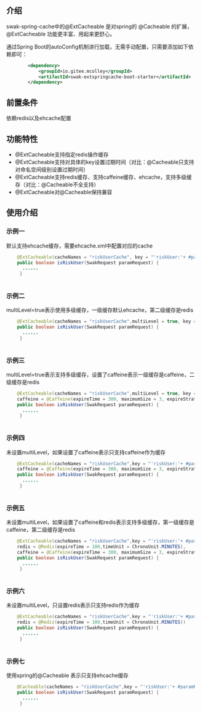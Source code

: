 ## 介绍
swak-spring-cache中的@ExtCacheable 是对spring的 @Cacheable 的扩展， @ExtCacheable 功能更丰富、用起来更舒心。

通过Spring Boot的autoConfig机制进行加载，无需手动配置，只需要添加如下依赖即可：

```xml
        <dependency>
            <groupId>io.gitee.mcolley</groupId>
            <artifactId>swak-extspringcache-boot-starter</artifactId>
        </dependency>
```

## 前置条件 

依赖redis以及ehcache配置

## 功能特性
- @ExtCacheable支持指定redis操作缓存
- @ExtCacheable支持对具体的key设置过期时间（对比：@Cacheable只支持对命名空间级别设置过期时间）
- @ExtCacheable支持redis缓存、支持caffeine缓存、ehcache，支持多级缓存（对比：@Cacheable不全支持）
- @ExtCacheable对@Cacheable保持兼容

## 使用介绍

### 示例一
默认支持ehcache缓存，需要ehcache.xml中配置对应的cache

```java
	@ExtCacheable(cacheNames = "riskUserCache", key = "'riskUser:'+ #paramRequest.userId")
	public boolean isRiskUser(SwakRequest paramRequest) {
	  ......
	 }
	 
```
### 示例二
multiLevel=true表示使用多级缓存，一级缓存默认ehcache，第二级缓存是redis

```java
	@ExtCacheable(cacheNames = "riskUserCache",multiLevel = true, key = "'riskUser:'+ #paramRequest.userId")
	public boolean isRiskUser(SwakRequest paramRequest) {
	  ......
	 }
	 
```
### 示例三
multiLevel=true表示支持多级缓存，设置了caffeine表示一级缓存是caffeine，二级缓存是redis

```java
	@ExtCacheable(cacheNames = "riskUserCache",multiLevel = true, key = "'riskUser:'+ #paramRequest.userId",
	caffeine = @Caffeine(expireTime = 300, maximumSize = 3, expireStrategy = CaffeineExpireStrategyEnum.EXPIRE_AFTER_ACCESS))
	public boolean isRiskUser(SwakRequest paramRequest) {
	  ......
	 }
	 
```
### 示例四
未设置multiLevel，如果设置了caffeine表示只支持caffeine作为缓存

```java
	@ExtCacheable(cacheNames = "riskUserCache",key = "'riskUser:'+ #paramRequest.userId",
	caffeine = @Caffeine(expireTime = 300, maximumSize = 3, expireStrategy = CaffeineExpireStrategyEnum.EXPIRE_AFTER_ACCESS))
	public boolean isRiskUser(SwakRequest paramRequest) {
	  ......
	 }
	 
```
### 示例五
未设置multiLevel，如果设置了caffeine和redis表示支持多级缓存，第一级缓存是caffeine，第二级缓存是redis

```java
	@ExtCacheable(cacheNames = "riskUserCache",key = "'riskUser:'+ #paramRequest.userId",
	redis = @Redis(expireTime = 100,timeUnit = ChronoUnit.MINUTES),
	caffeine = @Caffeine(expireTime = 300, maximumSize = 3, expireStrategy = CaffeineExpireStrategyEnum.EXPIRE_AFTER_ACCESS))
	public boolean isRiskUser(SwakRequest paramRequest) {
	  ......
	 }
	 
```
### 示例六
未设置multiLevel，只设置redis表示只支持redis作为缓存

```java
	@ExtCacheable(cacheNames = "riskUserCache",key = "'riskUser:'+ #paramRequest.userId",
	redis = @Redis(expireTime = 100,timeUnit = ChronoUnit.MINUTES))
	public boolean isRiskUser(SwakRequest paramRequest) {
	  ......
	 }
	 
```
### 示例七
使用spring的@Cacheable 表示只支持ehcache缓存

```java
	@Cacheable(cacheNames = "riskUserCache",key = "'riskUser:'+ #paramRequest.userId")
	public boolean isRiskUser(SwakRequest paramRequest) {
	  ......
	 }
	 
```